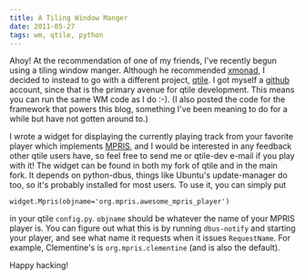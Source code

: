 ```yaml
---
title: A Tiling Window Manger
date: 2011-05-27
tags: wm, qtile, python
---
```


Ahoy! At the recommendation of one of my friends, I've recently begun
using a tiling window manger. Although he recommended [xmonad][1], I
decided to instead to go with a different project, [qtile][2]. I got
myself a [github][3] account, since that is the primary avenue for
qtile development. This means you can run the same WM code as I do
:-). (I also posted the code for the framework that powers this blog,
something I've been meaning to do for a while but have not gotten
around to.)

I wrote a widget for displaying the currently playing track from your
favorite player which implements [MPRIS][4], and I would be interested
in any feedback other qtile users have, so feel free to send me or
qtile-dev e-mail if you play with it! The widget can be found in both
my fork of qtile and in the main fork. It depends on python-dbus,
things like Ubuntu's update-manager do too, so it's probably installed
for most users. To use it, you can simply put
    
    widget.Mpris(objname='org.mpris.awesome_mpris_player')

in your qtile `config.py`. `objname` should be whatever the name of
your MPRIS player is. You can figure out what this is by running
`dbus-notify` and starting your player, and see what name it requests
when it issues `RequestName`. For example, Clementine's is
`org.mpris.clementine` (and is also the default).

Happy hacking!

 [1]: http://xmonad.org
 [2]: http://qtile.org
 [3]: http://github.com/tych0
 [4]: http://xmms2.org/wiki/MPRIS

